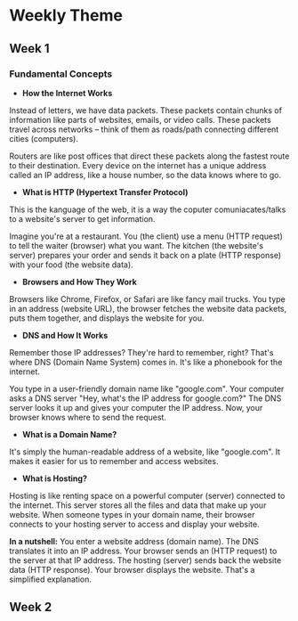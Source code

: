 # Weekly Theme

## Week 1

### Fundamental Concepts

- **How the Internet Works**

Instead of letters, we have data packets. These packets contain chunks of information like parts of websites, emails, or video calls. These packets travel across networks – think of them as roads/path connecting different cities (computers).

Routers are like post offices that direct these packets along the fastest route to their destination. Every device on the internet has a unique address called an IP address, like a house number, so the data knows where to go.

- **What is HTTP (Hypertext Transfer Protocol)**

This is the kanguage of the web, it is a way the coputer comuniacates/talks to a website's server to get information.

Imagine you're at a restaurant. You (the client) use a menu (HTTP request) to tell the waiter (browser) what you want.
The kitchen (the website's server) prepares your order and sends it back on a plate (HTTP response) with your food (the website data).

- **Browsers and How They Work**

Browsers like Chrome, Firefox, or Safari are like fancy mail trucks. You type in an address (website URL), the browser fetches the website data packets, puts them together, and displays the website for you.

- **DNS and How It Works**

Remember those IP addresses? They're hard to remember, right? That's where DNS (Domain Name System) comes in. It's like a phonebook for the internet.

You type in a user-friendly domain name like "google.com".
Your computer asks a DNS server "Hey, what's the IP address for google.com?"
The DNS server looks it up and gives your computer the IP address. Now, your browser knows where to send the request.

- **What is a Domain Name?**

It's simply the human-readable address of a website, like "google.com". It makes it easier for us to remember and access websites.

- **What is Hosting?**

Hosting is like renting space on a powerful computer (server) connected to the internet. This server stores all the files and data that make up your website. When someone types in your domain name, their browser connects to your hosting server to access and display your website.

**In a nutshell:**
You enter a website address (domain name).
The DNS translates it into an IP address.
Your browser sends an (HTTP request) to the server at that IP address.
The hosting (server) sends back the website data (HTTP response).
Your browser displays the website.
That's a simplified explanation.

## Week 2